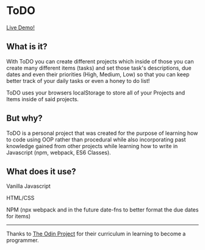 # ToDO

[Live Demo!](https://taylorjonestrt.github.io/todo-list/)



## What is it?

With ToDO you can create different projects which inside of those you can create many different items (tasks) and set those task's descriptions, due dates and even their priorities (High, Medium, Low) so that you can keep better track of your daily tasks or even a honey to do list!

ToDO uses your browsers localStorage to store all of your Projects and Items inside of said projects.



## But why?

ToDO is a personal project that was created for the purpose of learning how to code using OOP rather than procedural while also incorporating past knowledge gained from other projects while learning how to write in Javascript (npm, webpack, ES6 Classes). 



## What does it use?

Vanilla Javascript

HTML/CSS

NPM (npx webpack and in the future date-fns to better format the due dates for items)



------

Thanks to [The Odin Project](https://www.theodinproject.com) for their curriculum in learning to become a programmer.